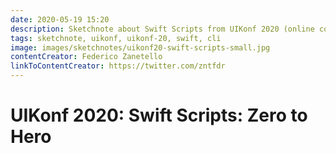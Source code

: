```yaml
---
date: 2020-05-19 15:20
description: Sketchnote about Swift Scripts from UIKonf 2020 (online conference)
tags: sketchnote, uikonf, uikonf-20, swift, cli
image: images/sketchnotes/uikonf20-swift-scripts-small.jpg
contentCreator: Federico Zanetello
linkToContentCreator: https://twitter.com/zntfdr
---
```


# UIKonf 2020: Swift Scripts: Zero to Hero
